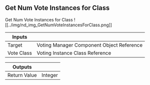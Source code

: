 ## Get Num Vote Instances for Class
Get Num Vote Instances for Class
![[../img/nd_img_GetNumVoteInstancesForClass.png]]

|Inputs||
|--|--|
| Target | Voting Manager Component Object Reference |
| Vote Class | Voting Instance Class Reference |

|Outputs||
|--|--|
| Return Value | Integer |
